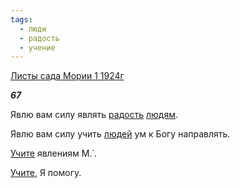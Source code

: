 ```yaml
---
tags:
  - люди
  - радость
  - учение
---
```

[Листы сада Мории 1 1924г](https://127.0.0.1:4002/agni/1924)

___67___

Явлю вам силу являть [радость](../../../tags/#радость) [людям](../../../tags/#люди).   

Явлю вам силу учить [людей](../../../tags/#люди) ум к Богу направлять.   

[Учите](../../../tags/#учение) явлениям М.˙.   

[Учите](../../../tags/#учение), Я помогу.   

